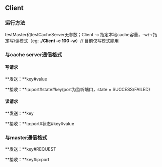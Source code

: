 ##	Client

### 运行方法

testMaster和testCacheServer无参数；Client -c 指定本地cache容量，-w/-r指定写/读模式（eg: **./Client -c 100 -w**）// 目前仅写模式能用

### 与cache server通信格式

#### 写请求

**发送：**key#value

**接收：**ip:port#state#key(port为监听端口，state = SUCCESS/FAILED)

#### 读请求

**发送：**key

**接收：**ip:port#状态#key#value

### 与master通信格式

**发送：**key#REQUEST

**接收：**key#ip:port

